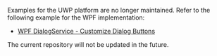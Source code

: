 Examples for the UWP platform are no longer maintained. Refer to the following example for the WPF implementation:

* [WPF DialogService - Customize Dialog Buttons](https://github.com/DevExpress-Examples/wpf-dialogservice-customize-dialog-buttons)

The current repository will not be updated in the future.

